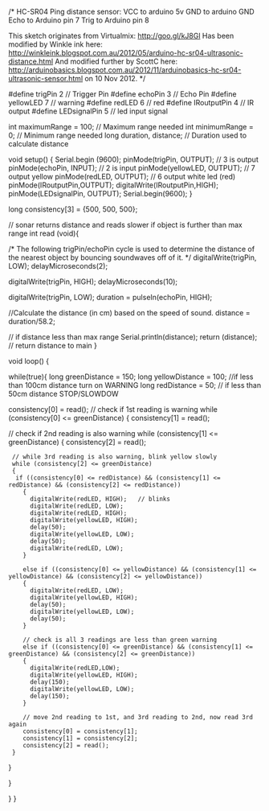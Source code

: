 /*
 HC-SR04 Ping distance sensor:
 VCC to arduino 5v 
 GND to arduino GND
 Echo to Arduino pin 7 
 Trig to Arduino pin 8
 
 This sketch originates from Virtualmix: http://goo.gl/kJ8Gl
 Has been modified by Winkle ink here: http://winkleink.blogspot.com.au/2012/05/arduino-hc-sr04-ultrasonic-distance.html
 And modified further by ScottC here: http://arduinobasics.blogspot.com.au/2012/11/arduinobasics-hc-sr04-ultrasonic-sensor.html
 on 10 Nov 2012.
 */


#define trigPin 2 // Trigger Pin
#define echoPin 3 // Echo Pin
#define yellowLED 7 // warning
#define redLED 6 // red
#define IRoutputPin 4 // IR output
#define LEDsignalPin 5 // led input signal


int maximumRange = 100; // Maximum range needed
int minimumRange = 0; // Minimum range needed
long duration, distance; // Duration used to calculate distance

void setup() {
 Serial.begin (9600);
 pinMode(trigPin, OUTPUT); // 3 is output
 pinMode(echoPin, INPUT);  // 2 is input
 pinMode(yellowLED, OUTPUT);   // 7 output yellow
 pinMode(redLED, OUTPUT);   // 6 output white led (red)
  pinMode(IRoutputPin,OUTPUT);
  digitalWrite(IRoutputPin,HIGH);
  pinMode(LEDsignalPin, OUTPUT);
  Serial.begin(9600);
}

  long consistency[3] = {500, 500, 500};
  
// sonar returns distance and reads slower if object is further than max range
int read (void){

/* The following trigPin/echoPin cycle is used to determine the
 distance of the nearest object by bouncing soundwaves off of it. */ 
 digitalWrite(trigPin, LOW); 
 delayMicroseconds(2); 

 digitalWrite(trigPin, HIGH);
 delayMicroseconds(10); 
 
 digitalWrite(trigPin, LOW);
 duration = pulseIn(echoPin, HIGH);
 
 //Calculate the distance (in cm) based on the speed of sound.
 distance = duration/58.2;

 // if distance less than max range
 Serial.println(distance);
 return (distance);   // return distance to main
 }

void loop() {

while(true){
  long greenDistance = 150;
  long yellowDistance = 100; //if less than 100cm distance turn on WARNING
  long redDistance = 50;    // if less than 50cm distance STOP/SLOWDOW
  
  consistency[0] = read();
// check if 1st reading is warning
while (consistency[0] <= greenDistance)
{
  consistency[1] = read();

  // check if 2nd reading is also warning
  while (consistency[1] <= greenDistance)
  {
     consistency[2] = read();

     // while 3rd reading is also warning, blink yellow slowly
     while (consistency[2] <= greenDistance)
     {
      if ((consistency[0] <= redDistance) && (consistency[1] <= redDistance) && (consistency[2] <= redDistance))
        {
          digitalWrite(redLED, HIGH);   // blinks
          digitalWrite(redLED, LOW);
          digitalWrite(redLED, HIGH);
          digitalWrite(yellowLED, HIGH);
          delay(50);
          digitalWrite(yellowLED, LOW);
          delay(50);
          digitalWrite(redLED, LOW);
        } 
        
        else if ((consistency[0] <= yellowDistance) && (consistency[1] <= yellowDistance) && (consistency[2] <= yellowDistance))
        {
          digitalWrite(redLED, LOW);
          digitalWrite(yellowLED, HIGH);
          delay(50);
          digitalWrite(yellowLED, LOW);
          delay(50);
        }
        
        // check is all 3 readings are less than green warning
        else if ((consistency[0] <= greenDistance) && (consistency[1] <= greenDistance) && (consistency[2] <= greenDistance))
        {
          digitalWrite(redLED,LOW);
          digitalWrite(yellowLED, HIGH);
          delay(150);
          digitalWrite(yellowLED, LOW);
          delay(150);
        }
         
        // move 2nd reading to 1st, and 3rd reading to 2nd, now read 3rd again
        consistency[0] = consistency[1];
        consistency[1] = consistency[2];
        consistency[2] = read();
     }
    
  }
 
}  
      
}
}

